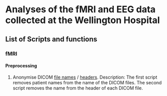 # Analyses of the fMRI and EEG data collected at the Wellington Hospital

## List of Scripts and functions

### fMRI

#### Preprocessing
 
1) Anonymise DICOM [file names](https://github.com/Davi93/raindrop_analyses_fmri_eeg/blob/main/fmri/preprocessing/anonymise_data_fnames.ipynb) / [headers](https://github.com/Davi93/raindrop_analyses_fmri_eeg/blob/main/fmri/preprocessing/anonymise_data_headers.ipynb). 
Description: The first script removes patient names from the name of the DICOM files. The second script removes the name from the header of each DICOM file.
